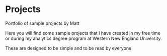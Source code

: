 # Projects
Portfolio of sample projects by Matt

Here you will find some sample projects that I have created in my free time or during my analytics degree program at Western New England University.

These are designed to be simple and to be read by everyone.

